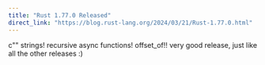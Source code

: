 ```yaml
---
title: "Rust 1.77.0 Released"
direct_link: "https://blog.rust-lang.org/2024/03/21/Rust-1.77.0.html"
---
```


c"" strings! recursive async functions! offset_of!! very good release, just like all the other releases :)
